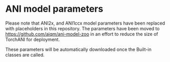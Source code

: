 # ANI model parameters 

Please note that ANI2x, and ANI1ccx model parameters have been replaced with placeholders in this repository. The parameters have been moved to https://github.com/aiqm/ani-model-zoo in an effort to reduce the size of TorchANI for deployment.

These parameters will be automatically downloaded once the Built-in classes are called.
